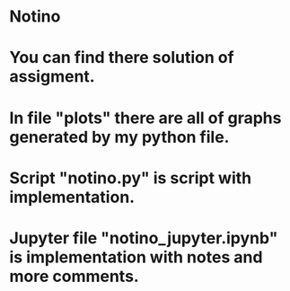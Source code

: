 # Notino
# You can find there solution of assigment. 
# In file "plots" there are all of graphs generated by my python file. 
# Script "notino.py" is script with implementation. 
# Jupyter file "notino_jupyter.ipynb" is implementation with notes and more comments.

